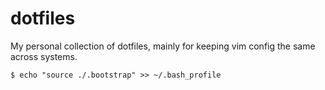 dotfiles
========
My personal collection of dotfiles, mainly for keeping vim config the same across systems.

    $ echo "source ./.bootstrap" >> ~/.bash_profile
